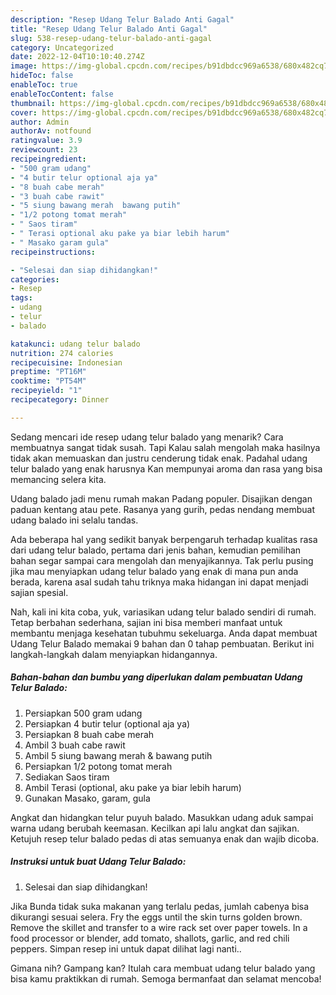 ```yaml
---
description: "Resep Udang Telur Balado Anti Gagal"
title: "Resep Udang Telur Balado Anti Gagal"
slug: 538-resep-udang-telur-balado-anti-gagal
category: Uncategorized
date: 2022-12-04T10:10:40.274Z
image: https://img-global.cpcdn.com/recipes/b91dbdcc969a6538/680x482cq70/udang-telur-balado-foto-resep-utama.jpg
hideToc: false
enableToc: true
enableTocContent: false
thumbnail: https://img-global.cpcdn.com/recipes/b91dbdcc969a6538/680x482cq70/udang-telur-balado-foto-resep-utama.jpg
cover: https://img-global.cpcdn.com/recipes/b91dbdcc969a6538/680x482cq70/udang-telur-balado-foto-resep-utama.jpg
author: Admin
authorAv: notfound
ratingvalue: 3.9
reviewcount: 23
recipeingredient:
- "500 gram udang"
- "4 butir telur optional aja ya"
- "8 buah cabe merah"
- "3 buah cabe rawit"
- "5 siung bawang merah  bawang putih"
- "1/2 potong tomat merah"
- " Saos tiram"
- " Terasi optional aku pake ya biar lebih harum"
- " Masako garam gula"
recipeinstructions:

- "Selesai dan siap dihidangkan!"
categories:
- Resep
tags:
- udang
- telur
- balado

katakunci: udang telur balado 
nutrition: 274 calories
recipecuisine: Indonesian
preptime: "PT16M"
cooktime: "PT54M"
recipeyield: "1"
recipecategory: Dinner

---
```



Sedang mencari ide resep udang telur balado yang menarik? Cara membuatnya sangat tidak susah. Tapi Kalau salah mengolah maka hasilnya tidak akan memuaskan dan justru cenderung tidak enak. Padahal udang telur balado yang enak harusnya Kan mempunyai aroma dan rasa yang bisa memancing selera kita.


Udang balado jadi menu rumah makan Padang populer. Disajikan dengan paduan kentang atau pete. Rasanya yang gurih, pedas nendang membuat udang balado ini selalu tandas.

Ada beberapa hal yang sedikit banyak berpengaruh terhadap kualitas rasa dari udang telur balado, pertama dari jenis bahan, kemudian pemilihan bahan segar sampai cara mengolah dan menyajikannya. Tak perlu pusing jika mau menyiapkan udang telur balado yang enak di mana pun anda berada, karena asal sudah tahu triknya maka hidangan ini dapat menjadi sajian spesial.


Nah, kali ini kita coba, yuk, variasikan udang telur balado sendiri di rumah. Tetap berbahan sederhana, sajian ini bisa memberi manfaat untuk membantu menjaga kesehatan tubuhmu sekeluarga. Anda dapat membuat Udang Telur Balado memakai 9 bahan dan 0 tahap pembuatan. Berikut ini langkah-langkah dalam menyiapkan hidangannya.

<!--inarticleads1-->

##### Bahan-bahan dan bumbu yang diperlukan dalam pembuatan Udang Telur Balado:

1. Persiapkan 500 gram udang
1. Persiapkan 4 butir telur (optional aja ya)
1. Persiapkan 8 buah cabe merah
1. Ambil 3 buah cabe rawit
1. Ambil 5 siung bawang merah &amp; bawang putih
1. Persiapkan 1/2 potong tomat merah
1. Sediakan  Saos tiram
1. Ambil  Terasi (optional, aku pake ya biar lebih harum)
1. Gunakan  Masako, garam, gula


Angkat dan hidangkan telur puyuh balado. Masukkan udang aduk sampai warna udang berubah keemasan. Kecilkan api lalu angkat dan sajikan. Ketujuh resep telur balado pedas di atas semuanya enak dan wajib dicoba. 

<!--inarticleads2-->

##### Instruksi untuk buat Udang Telur Balado:


1. Selesai dan siap dihidangkan!

Jika Bunda tidak suka makanan yang terlalu pedas, jumlah cabenya bisa dikurangi sesuai selera. Fry the eggs until the skin turns golden brown. Remove the skillet and transfer to a wire rack set over paper towels. In a food processor or blender, add tomato, shallots, garlic, and red chili peppers. Simpan resep ini untuk dapat dilihat lagi nanti.. 

Gimana nih? Gampang kan? Itulah cara membuat udang telur balado yang bisa kamu praktikkan di rumah. Semoga bermanfaat dan selamat mencoba!
